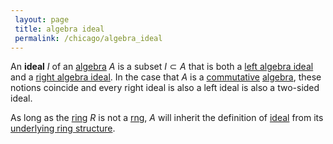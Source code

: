 ```yaml
---
 layout: page
 title: algebra ideal
 permalink: /chicago/algebra_ideal
---
```



An **ideal** $I$ of an [algebra](https://mathgloss.github.io/MathGloss/chicago/algebra_over_a_field) $A$ is a subset $I\subset A$ that is both a [left algebra ideal](https://mathgloss.github.io/MathGloss/chicago/left_algebra_ideal) and a [right algebra ideal](https://mathgloss.github.io/MathGloss/chicago/right_algebra_ideal). In the case that $A$ is a [commutative](https://mathgloss.github.io/MathGloss/chicago/commutative) [algebra](https://mathgloss.github.io/MathGloss/chicago/#####################algebra), these notions coincide and every right ideal is also a left ideal is also a two-sided ideal.

As long as the [ring](https://mathgloss.github.io/MathGloss/chicago/ring) $R$ is not a [rng](https://mathgloss.github.io/MathGloss/chicago/rng), $A$ will inherit the definition of [ideal](https://mathgloss.github.io/MathGloss/chicago/ring_ideal) from its [underlying ring structure](https://mathgloss.github.io/MathGloss/chicago/algebras_are_rings).